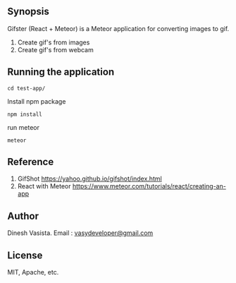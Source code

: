 ## Synopsis

Gifster (React + Meteor) is a Meteor application for converting images to gif.
1) Create gif's from images
2) Create gif's from webcam

## Running the application

```
cd test-app/
```
Install npm package
```
npm install
```
run meteor 
```
meteor
```

## Reference
1) GifShot  https://yahoo.github.io/gifshot/index.html
2) React with Meteor  https://www.meteor.com/tutorials/react/creating-an-app


## Author

Dinesh Vasista. Email : vasydeveloper@gmail.com

## License

MIT, Apache, etc.